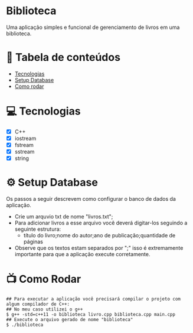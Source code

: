 # Biblioteca

Uma aplicação simples e funcional de gerenciamento de livros em uma biblioteca.

# 📌 Tabela de conteúdos

- [Tecnologias](#computer-tecnologias)
- [Setup Database](#gear-setup-database)
- [Como rodar](#tv-como-rodar)

# 💻 Tecnologias

- [x] C++
- [x] iostream
- [x] fstream
- [x] sstream
- [x] string

# ⚙️ Setup Database

Os passos a seguir descrevem como configurar o banco de dados da aplicação.

- Crie um arquvio txt de nome "livros.txt";
- Para adicionar livros a esse arquivo você deverá digitar-los seguindo a seguinte estrutura:
  - título do livro;nome do autor;ano de publicação;quantidade de páginas
- Observe que os textos estam separados por ";" isso é extremamente importante para que a aplicação execute corretamente.


# 📺 Como Rodar

```shell
## Para executar a aplicação você precisará compilar o projeto com algum compilador de C++:
## No meu caso utilizei o g++
$ g++ -std=c++11 -o biblioteca livro.cpp biblioteca.cpp main.cpp
## Execute o arquivo gerado de nome "biblioteca"
$ ./biblioteca
```
